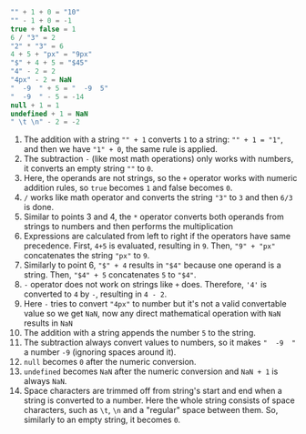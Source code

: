 
```js no-beautify
"" + 1 + 0 = "10" 
"" - 1 + 0 = -1 
true + false = 1
6 / "3" = 2
"2" * "3" = 6
4 + 5 + "px" = "9px"
"$" + 4 + 5 = "$45"
"4" - 2 = 2
"4px" - 2 = NaN
"  -9  " + 5 = "  -9  5" 
"  -9  " - 5 = -14 
null + 1 = 1 
undefined + 1 = NaN 
" \t \n" - 2 = -2
```

1. The addition with a string `"" + 1` converts `1` to a string: `"" + 1 = "1"`, and then we have `"1" + 0`, the same rule is applied.
2. The subtraction `-` (like most math operations) only works with numbers, it converts an empty string `""` to `0`.
3. Here, the operands are not strings, so the `+` operator works with numeric addition rules, so `true` becomes `1` and false becomes `0`.
4. `/` works like math operator and converts the string `"3"` to `3` and then `6/3` is done.
5. Similar to points 3 and 4, the `*` operator converts both operands from strings to numbers and then performs the multiplication
6. Expressions are calculated from left to right if the operators have same precedence. First, `4+5` is evaluated, resulting in `9`. Then, `"9" + "px"` concatenates the string `"px"` to `9`.
7. Similarly to point 6, `"$" + 4` results in `"$4"` because one operand is a string. Then, `"$4" + 5` concatenates `5` to `"$4"`.
8. `-` operator does not work on strings like `+` does. Therefore, `'4'` is converted to `4` by `-`, resulting in `4 - 2`.
9. Here `-` tries to convert `"4px"` to number but it's not a valid convertable value so we get `NaN`, now any direct mathematical operation with `NaN` results in `NaN`
10. The addition with a string appends the number `5` to the string.
11. The subtraction always convert values to numbers, so it makes `"  -9  "` a number `-9` (ignoring spaces around it).
12. `null` becomes `0` after the numeric conversion.
13. `undefined` becomes `NaN` after the numeric conversion and `NaN + 1` is always `NaN`.
14. Space characters are trimmed off from string's start and end when a string is converted to a number. Here the whole string consists of space characters, such as `\t`, `\n` and a "regular" space between them. So, similarly to an empty string, it becomes `0`.

